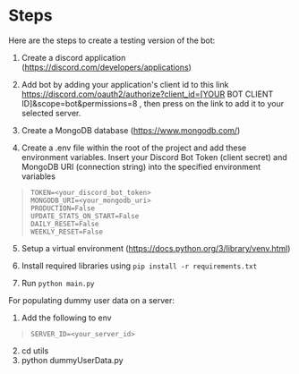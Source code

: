 # Steps
Here are the steps to create a testing version of the bot:

1. Create a discord application (https://discord.com/developers/applications)

2. Add bot by adding your application's client id to this link https://discord.com/oauth2/authorize?client_id=[YOUR BOT CLIENT ID]&scope=bot&permissions=8 , then press on the link to add it to your selected server.

3. Create a MongoDB database (https://www.mongodb.com/)

4. Create a .env file within the root of the project and add these environment variables. Insert your Discord Bot Token (client secret) and MongoDB URI (connection string) into the specified environment variables
> `TOKEN=<your_discord_bot_token>`  
> `MONGODB_URI=<your_mongodb_uri>`  
> `PRODUCTION=False`  
> `UPDATE_STATS_ON_START=False`  
> `DAILY_RESET=False`  
> `WEEKLY_RESET=False`  

5. Setup a virtual environment (https://docs.python.org/3/library/venv.html)

6. Install required libraries using `pip install -r requirements.txt`

7. Run `python main.py`

For populating dummy user data on a server:
1. Add the following to env
> `SERVER_ID=<your_server_id>`  
2. cd utils
3. python dummyUserData.py
